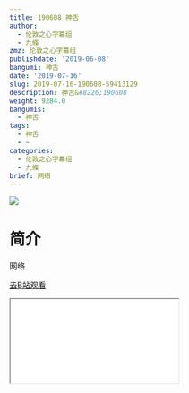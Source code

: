 ```yaml
---
title: 190608 神舌
author:
  - 伦敦之心字幕组
  - 九條
zmz: 伦敦之心字幕组
publishdate: '2019-06-08'
bangumi: 神舌
date: '2019-07-16'
slug: 2019-07-16-190608-59413129
description: 神舌&#8226;190608
weight: 9284.0
bangumis:
  - 神舌
tags:
  - 神舌
  - ~
categories:
  - 伦敦之心字幕组
  - 九條
brief: 网络
---
```

![](https://raw.githubusercontent.com/tcgriffith/owaraisite/master/static/tmpimg/4da536fe525d4491db85cd797ed14f48ca7e9cb2.jpg.480.jpg)
# 简介  
网络  

[去B站观看](https://www.bilibili.com/video/av59413129/)
<div class ="resp-container"><iframe class="testiframe" src="//player.bilibili.com/player.html?aid=59413129"", scrolling="no", allowfullscreen="true" > </iframe></div> 
